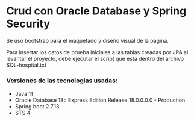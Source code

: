 # Crud con Oracle Database y Spring Security

Se usó bootstrap para el maquetado y diseño visual de la página.

Para insertar los  datos  de prueba iniciales a las tablas creadas por JPA al levantar el proyecto, debe ejecutar el script que está dentro del archivo SQL-hospital.txt

### Versiones de las tecnologias usadas:
- Java 11
- Oracle Database 18c Express Edition Release 18.0.0.0.0 - Production
- Spring boot 2.7.13.
- STS 4
